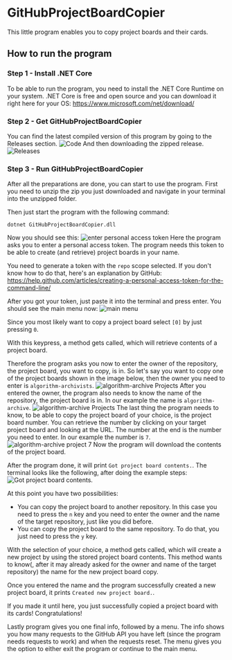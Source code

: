 # GitHubProjectBoardCopier
This little program enables you to copy project boards and their cards.

## How to run the program

### Step 1 - Install .NET Core

To be able to run the program, you need to install the .NET Core Runtime on your system.
.NET Core is free and open source and you can download it right here for your OS: https://www.microsoft.com/net/download/

### Step 2 - Get GitHubProjectBoardCopier

You can find the latest compiled version of this program by going to the Releases section.
![Code](https://i.imgur.com/g9kQY7i.png)
And then downloading the zipped release.
![Releases](https://i.imgur.com/KGsLMsv.png)

### Step 3 - Run GitHubProjectBoardCopier

After all the preparations are done, you can start to use the program.
First you need to unzip the zip you just downloaded and navigate in your terminal into the unzipped folder.

Then just start the program with the following command:
```
dotnet GitHubProjectBoardCopier.dll
```

Now you should see this:
![enter personal access token](https://i.imgur.com/o2CdeTr.png)
Here the program asks you to enter a personal access token.
The program needs this token to be able to create (and retrieve) project boards in your name.

You need to generate a token with the `repo` scope selected. If you don't know how to do that, here's an explanation by GitHub: https://help.github.com/articles/creating-a-personal-access-token-for-the-command-line/

After you got your token, just paste it into the terminal and press enter. You should see the main menu now:
![main menu](https://i.imgur.com/2gKUiSQ.png)

Since you most likely want to copy a project board select `[0]` by just pressing `0`.

With this keypress, a method gets called, which will retrieve contents of a project board.

Therefore the program asks you now to enter the owner of the repository, the project board, you want to copy, is in.
So let's say you want to copy one of the project boards shown in the image below, then the owner you need to enter is `algorithm-archivists`.
![algorithm-archive Projects](https://i.imgur.com/wE00Ciy.png)
After you entered the owner, the program also needs to know the name of the repository, the project board is in.
In our example the name is `algorithm-archive`.
![algorithm-archive Projects](https://i.imgur.com/Oc3qPHR.png)
The last thing the program needs to know, to be able to copy the project board of your choice, is the project board number.
You can retrieve the number by clicking on your target project board and looking at the URL. The number at the end is the number you need to enter.
In our example the number is `7`.
![algorithm-archive project 7](https://i.imgur.com/MuWjOpP.png)
Now the program will download the contents of the project board.

After the program done, it will print `Got project board contents.`.
The terminal looks like the following, after doing the example steps:
![Got project board contents.](https://i.imgur.com/SmHoAcr.png)

At this point you have two possibilities:
- You can copy the project board to another repository.
In this case you need to press the `n` key and you need to enter the owner and the name of the target repository, just like you did before.
- You can copy the project board to the same repository.
To do that, you just need to press the `y` key.

With the selection of your choice, a method gets called, which will create a new project by using the stored project board contents.
This method wants to know(, after it may already asked for the owner and name of the target repository) the name for the new project board copy.

Once you entered the name and the program successfully created a new project board, it prints `Created new project board.`.

If you made it until here, you just successfully copied a project board with its cards! Congratulations!

Lastly program gives you one final info, followed by a menu.
The info shows you how many requests to the GitHub API you have left (since the program needs requests to work) and when the requests reset.
The menu gives you the option to either exit the program or continue to the main menu.
